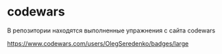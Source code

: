 # codewars
В репозитории находятся выполненные упражнения с сайта codewars

https://www.codewars.com/users/OlegSeredenko/badges/large
